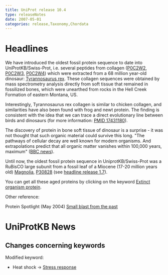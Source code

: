 ```yaml
---
title: UniProt release 10.4
type: releaseNotes
date: 2007-05-01
categories: release,Taxonomy,Chordata
---
```


# Headlines

We have introduced the oldest fossil protein sequence to date into UniProtKB/Swiss-Prot, i.e. several peptides from collagen ([P0C2W2](https://www.uniprot.org/uniprotkb/P0C2W2), [P0C2W3](https://www.uniprot.org/uniprotkb/P0C2W3), [P0C2W4](https://www.uniprot.org/uniprotkb/P0C2W4)) which were extracted from a 68 million year-old dinosaur: [Tyrannosaurus rex](https://www.uniprot.org/taxonomy/436495). These collagen sequences were obtained by mass spectrometry analysis directly from soft tissue that remained in fossilized bones, which were unearthed from rocks in the Hell Creek Formation of eastern Montana, US.

Interestingly, Tyrannosaurus rex collagen is similar to chicken collagen, and similarities have also been found with frog and newt protein. The finding is consistent with the idea that we can trace a direct evolutionary line between birds and dinosaurs (for more information: [PMID 17431180](http://dx.doi.org/10.1126/science.1137614)).

The discovery of protein in bone soft tissue of dinosaur is a surprise - it was not thought that such organic material could survive this long. "The pathways of cellular decay are well known for modern organisms. And extrapolations predict that all organic matter vanishes within 100,000 years, maximum" ([BBC news](http://news.bbc.co.uk/2/hi/science/nature/6548719.stm)).

Until now, the oldest fossil protein sequence in UniprotKB/Swiss-Prot was a RuBisCO large subunit from a fossil leaf of a Miocene (17-20 million years old) [Magnolia](https://www.uniprot.org/taxonomy/3409), [P30828](https://www.uniprot.org/uniprotkb/P30828) (see [headline release 1.7](https://www.uniprot.org/release-notes/2004-04-13-release)).

You can get all these aged proteins by clicking on the keyword [Extinct organism protein](https://www.uniprot.org/keywords/KW-0952).

Other reference:

Protein Spotlight (May 2004) [Small blast from the past](http://www.expasy.org/spotlight/back_issues/sptlt046.shtml)

# UniProtKB News

## Changes concerning keywords

Modified keyword:

- Heat shock -&gt; [Stress response](https://www.uniprot.org/keywords/KW-0346)
